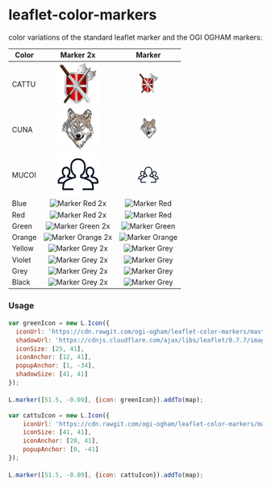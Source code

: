 leaflet-color-markers
=====================

color variations of the standard leaflet marker and the OGI OGHAM markers:

| Color | Marker 2x  | Marker  |
| ------------- |:-------------:|:-----:|
| CATTU | ![Marker CATTU 2x](https://raw.githubusercontent.com/ogi-ogham/leaflet-color-markers/master/img/CATTU-2x.png) | ![Marker CATTU](https://raw.githubusercontent.com/ogi-ogham/leaflet-color-markers/master/img/CATTU.png) |
| CUNA | ![Marker CUNA 2x](https://raw.githubusercontent.com/ogi-ogham/leaflet-color-markers/master/img/CUNA-2x.png) | ![Marker CUNA](https://raw.githubusercontent.com/ogi-ogham/leaflet-color-markers/master/img/CUNA.png) |
| MUCOI | ![Marker MUCOI 2x](https://raw.githubusercontent.com/ogi-ogham/leaflet-color-markers/master/img/MUCOI-2x.png) | ![Marker MUCOI](https://raw.githubusercontent.com/ogi-ogham/leaflet-color-markers/master/img/MUCOI.png) |
| Blue | ![Marker Red 2x](https://raw.githubusercontent.com/ogi-ogham/leaflet-color-markers/master/img/marker-icon-2x-blue.png) | ![Marker Red](https://raw.githubusercontent.com/ogi-ogham/leaflet-color-markers/master/img/marker-icon-blue.png) |
| Red | ![Marker Red 2x](https://raw.githubusercontent.com/ogi-ogham/leaflet-color-markers/master/img/marker-icon-2x-red.png) | ![Marker Red](https://raw.githubusercontent.com/ogi-ogham/leaflet-color-markers/master/img/marker-icon-red.png) |
| Green | ![Marker Green 2x](https://raw.githubusercontent.com/ogi-ogham/leaflet-color-markers/master/img/marker-icon-2x-green.png) | ![Marker Green](https://raw.githubusercontent.com/ogi-ogham/leaflet-color-markers/master/img/marker-icon-green.png) |
| Orange | ![Marker Orange 2x](https://raw.githubusercontent.com/ogi-ogham/leaflet-color-markers/master/img/marker-icon-2x-orange.png) | ![Marker Orange](https://raw.githubusercontent.com/ogi-ogham/leaflet-color-markers/master/img/marker-icon-orange.png) |
| Yellow | ![Marker Grey 2x](https://raw.githubusercontent.com/ogi-ogham/leaflet-color-markers/master/img/marker-icon-2x-yellow.png) | ![Marker Grey](https://raw.githubusercontent.com/ogi-ogham/leaflet-color-markers/master/img/marker-icon-yellow.png) |
| Violet | ![Marker Grey 2x](https://raw.githubusercontent.com/ogi-ogham/leaflet-color-markers/master/img/marker-icon-2x-violet.png) | ![Marker Grey](https://raw.githubusercontent.com/ogi-ogham/leaflet-color-markers/master/img/marker-icon-violet.png) |
| Grey | ![Marker Grey 2x](https://raw.githubusercontent.com/ogi-ogham/leaflet-color-markers/master/img/marker-icon-2x-grey.png) | ![Marker Grey](https://raw.githubusercontent.com/ogi-ogham/leaflet-color-markers/master/img/marker-icon-grey.png) |
| Black | ![Marker Grey 2x](https://raw.githubusercontent.com/ogi-ogham/leaflet-color-markers/master/img/marker-icon-2x-black.png) | ![Marker Grey](https://raw.githubusercontent.com/ogi-ogham/leaflet-color-markers/master/img/marker-icon-black.png) |

### Usage

```javascript
var greenIcon = new L.Icon({
  iconUrl: 'https://cdn.rawgit.com/ogi-ogham/leaflet-color-markers/master/img/marker-icon-2x-green.png',
  shadowUrl: 'https://cdnjs.cloudflare.com/ajax/libs/leaflet/0.7.7/images/marker-shadow.png',
  iconSize: [25, 41],
  iconAnchor: [12, 41],
  popupAnchor: [1, -34],
  shadowSize: [41, 41]
});

L.marker([51.5, -0.09], {icon: greenIcon}).addTo(map);
```

```javascript
var cattuIcon = new L.Icon({
	iconUrl: 'https://cdn.rawgit.com/ogi-ogham/leaflet-color-markers/master/img/CATTU-2x.png',
	iconSize: [41, 41],
	iconAnchor: [20, 41],
	popupAnchor: [0, -41]
});

L.marker([51.5, -0.09], {icon: cattuIcon}).addTo(map);
```
